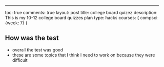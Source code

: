 ---
toc: true
comments: true
layout: post
title: college board quizez
description: This is my 10-12 college board quizzes plan 
type: hacks
courses: { compsci: {week: 7} }

## How was the test
- overall the test was good
- these are some topics that I think I need to work on because they were difficult

